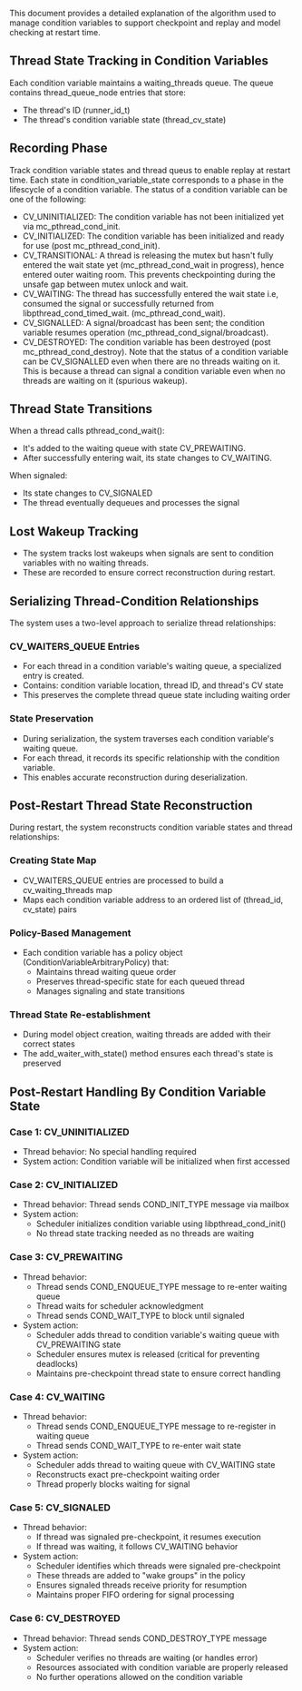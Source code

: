 This document provides a detailed explanation of the algorithm used to manage condition variables 
to support checkpoint and replay and model checking at restart time.

## Thread State Tracking in Condition Variables
Each condition variable maintains a waiting_threads queue. The queue contains thread_queue_node entries that store:
- The thread's ID (runner_id_t)
- The thread's condition variable state (thread_cv_state)
## Recording Phase
Track condition variable states and thread queus to enable replay at restart time.
Each state in condition_variable_state corresponds to a phase in the lifescycle
  of a condition variable. The status of a condition variable can be one of the following:
  - CV_UNINITIALIZED: The condition variable has not been initialized yet via mc_pthread_cond_init.
  - CV_INITIALIZED: The condition variable has been initialized and ready for use (post mc_pthread_cond_init).
  - CV_TRANSITIONAL: A thread is releasing the mutex but hasn't fully entered the wait state yet
  (mc_pthread_cond_wait in progress), hence entered outer waiting room. This prevents checkpointing during the 
  unsafe gap between mutex unlock and wait.
  - CV_WAITING: The thread has successfully entered the wait state i.e, consumed the signal or successfully returned
  from libpthread_cond_timed_wait. (mc_pthread_cond_wait).
  - CV_SIGNALLED: A signal/broadcast has been sent; the condition variable resumes operation (mc_pthread_cond_signal/broadcast).
  - CV_DESTROYED: The condition variable has been destroyed (post mc_pthread_cond_destroy).
  Note that the status of a condition variable can be CV_SIGNALLED even when there are no threads waiting on it.
  This is because a thread can signal a condition variable even when no threads are waiting on it (spurious wakeup).

## Thread State Transitions

When a thread calls pthread_cond_wait():
- It's added to the waiting queue with state CV_PREWAITING. 
- After successfully entering wait, its state changes to CV_WAITING. 

When signaled:
- Its state changes to CV_SIGNALED
- The thread eventually dequeues and processes the signal

## Lost Wakeup Tracking

- The system tracks lost wakeups when signals are sent to condition variables with no waiting threads.
- These are recorded to ensure correct reconstruction during restart. 

## Serializing Thread-Condition Relationships
The system uses a two-level approach to serialize thread relationships:

### CV_WAITERS_QUEUE Entries

- For each thread in a condition variable's waiting queue, a specialized entry is created. 
- Contains: condition variable location, thread ID, and thread's CV state
- This preserves the complete thread queue state including waiting order

### State Preservation

- During serialization, the system traverses each condition variable's waiting queue. 
- For each thread, it records its specific relationship with the condition variable.
- This enables accurate reconstruction during deserialization. 

## Post-Restart Thread State Reconstruction
During restart, the system reconstructs condition variable states and thread relationships:

### Creating State Map

- CV_WAITERS_QUEUE entries are processed to build a cv_waiting_threads map
- Maps each condition variable address to an ordered list of (thread_id, cv_state) pairs

### Policy-Based Management
- Each condition variable has a policy object (ConditionVariableArbitraryPolicy) that:
    - Maintains thread waiting queue order
    - Preserves thread-specific state for each queued thread
    - Manages signaling and state transitions

### Thread State Re-establishment
- During model object creation, waiting threads are added with their correct states
- The add_waiter_with_state() method ensures each thread's state is preserved

## Post-Restart Handling By Condition Variable State

### Case 1: CV_UNINITIALIZED
- Thread behavior: No special handling required
- System action: Condition variable will be initialized when first accessed

### Case 2: CV_INITIALIZED
- Thread behavior: Thread sends COND_INIT_TYPE message via mailbox
- System action:
    - Scheduler initializes condition variable using libpthread_cond_init()
    - No thread state tracking needed as no threads are waiting

### Case 3: CV_PREWAITING
- Thread behavior:
    - Thread sends COND_ENQUEUE_TYPE message to re-enter waiting queue
    - Thread waits for scheduler acknowledgment
    - Thread sends COND_WAIT_TYPE to block until signaled
- System action:
    - Scheduler adds thread to condition variable's waiting queue with CV_PREWAITING state
    - Scheduler ensures mutex is released (critical for preventing deadlocks)
    - Maintains pre-checkpoint thread state to ensure correct handling

### Case 4: CV_WAITING
- Thread behavior:
    - Thread sends COND_ENQUEUE_TYPE message to re-register in waiting queue
    - Thread sends COND_WAIT_TYPE to re-enter wait state
- System action:
    - Scheduler adds thread to waiting queue with CV_WAITING state
    - Reconstructs exact pre-checkpoint waiting order
    - Thread properly blocks waiting for signal

### Case 5: CV_SIGNALED
- Thread behavior:
    - If thread was signaled pre-checkpoint, it resumes execution
    - If thread was waiting, it follows CV_WAITING behavior
- System action:
    - Scheduler identifies which threads were signaled pre-checkpoint
    - These threads are added to "wake groups" in the policy
    - Ensures signaled threads receive priority for resumption
    - Maintains proper FIFO ordering for signal processing

### Case 6: CV_DESTROYED
- Thread behavior: Thread sends COND_DESTROY_TYPE message
- System action:
    - Scheduler verifies no threads are waiting (or handles error)
    - Resources associated with condition variable are properly released
    - No further operations allowed on the condition variable
